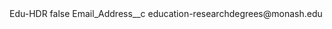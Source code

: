 <?xml version="1.0" encoding="UTF-8"?>
<CustomMetadata xmlns="http://soap.sforce.com/2006/04/metadata" xmlns:xsi="http://www.w3.org/2001/XMLSchema-instance" xmlns:xsd="http://www.w3.org/2001/XMLSchema">
    <label>Edu-HDR</label>
    <protected>false</protected>
    <values>
        <field>Email_Address__c</field>
        <value xsi:type="xsd:string">education-researchdegrees@monash.edu</value>
    </values>
</CustomMetadata>
